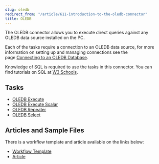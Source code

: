 ```yaml
---
slug: oledb
redirect_from: "/article/611-introduction-to-the-oledb-connector"
title: OLEDB
---
```

The OLEDB connector allows you to execute direct queries against any OLEDB data source installed on the PC.

Each of the tasks require a connection to an OLEDB data source, for more information on setting up and managing connections see the page [Connecting to an OLEDB Database](connecting-to-an-oledb-database).

Knowledge of SQL is required to use the tasks in this connector. You can find tutorials on SQL at [W3 Schools](http://www.w3schools.com/sql/default.asp).

## Tasks

 * [OLEDB Execute](oledb-execute)
 * [OLEDB Execute Scalar](oledb-execute-scalar)
 * [OLEDB Repeater](oledb-repeater)
 * [OLEDB Select](oledb-select)

## Articles and Sample Files
There is a workflow template and article available on the links below:

 * [Workflow Template](https://github.com/zynksoftware/samples/tree/master/Workflow%20Samples)
 * [Article](646-using-oledb-connector)